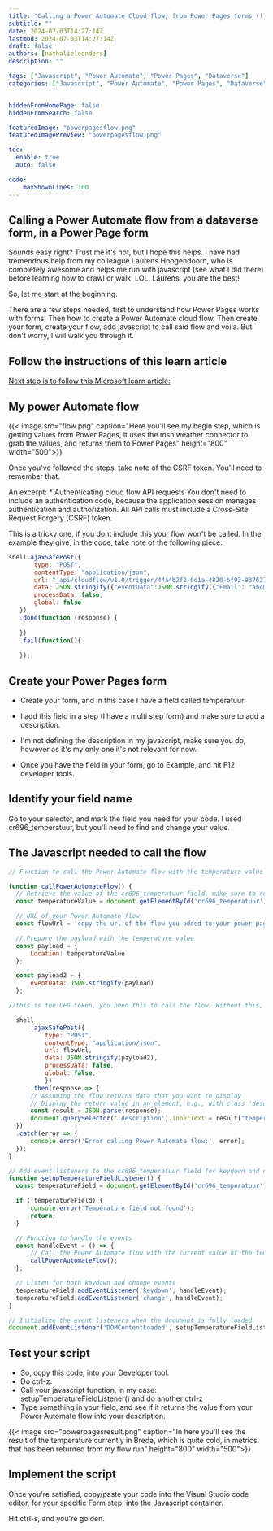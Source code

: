 ```yaml
---
title: "Calling a Power Automate Cloud flow, from Power Pages forms (!) using Javascript"
subtitle: ""
date: 2024-07-03T14:27:14Z
lastmod: 2024-07-03T14:27:14Z
draft: false
authors: [nathalieleenders]
description: ""

tags: ["Javascript", "Power Automate", "Power Pages", "Dataverse"]
categories: ["Javascript", "Power Automate", "Power Pages", "Dataverse"]


hiddenFromHomePage: false
hiddenFromSearch: false

featuredImage: "powerpagesflow.png"
featuredImagePreview: "powerpagesflow.png"

toc:
  enable: true
  auto: false

code:
    maxShownLines: 100
---
```


## Calling a Power Automate flow from a dataverse form, in a Power Page form

Sounds easy right? Trust me it's not, but I hope this helps. I have had tremendous help from my colleague Laurens Hoogendoorn, who is completely awesome and helps me run with javascript (see what I did there) before learning how to crawl or walk. LOL. Laurens, you are the best!

So, let me start at the beginning.

There are a few steps needed, first to understand how Power Pages works with forms. Then how to create a Power Automate cloud flow. Then create your form, create your flow, add javascript to call said flow and voila. But don't worry, I will walk you through it.

## Follow the instructions of this learn article

[Next step is to follow this Microsoft learn article:](https://learn.microsoft.com/en-us/power-pages/configure/power-automate-how-to/?wt.mc_id=DX-MVP-5005318)

## My power Automate flow

{{< image src="flow.png" caption="Here you'll see my begin step, which is getting values from Power Pages, it uses the msn weather connector to grab the values, and returns them to Power Pages" height="800" width="500">}}


Once you've followed the steps, take note of the CSRF token. You'll need to remember that.

An excerpt: * Authenticating cloud flow API requests
You don't need to include an authentication code, because the application session manages authentication and authorization. All API calls must include a Cross-Site Request Forgery (CSRF) token.

This is a tricky one, if you dont include this your flow won't be called. In the example they give, in the code, take note of the following piece:

 ```Javascript
shell.ajaxSafePost({
        type: "POST",
        contentType: "application/json",
        url: "_api/cloudflow/v1.0/trigger/44a4b2f2-0d1a-4820-bf93-9376278d49c4",
        data: JSON.stringify({"eventData":JSON.stringify({"Email": "abc@contoso.com", "File":{"name":"Report.pdf", "contentBytes":"base 64 encoded string"} })}),
        processData: false,
        global: false
    })
    .done(function (response) {
    
    })
    .fail(function(){
    
    });
 ```

## Create your Power Pages form

* Create your form, and in this case I have a field called temperatuur.
* I add this field in a step (I have a multi step form) and make sure to add a description.

* I'm not defining the description in my javascript, make sure you do, however as it's my only one it's not relevant for now.

* Once you have the field in your form, go to Example, and hit F12 developer tools.

## Identify your field name

Go to your selector, and mark the field you need for your code. I used cr696_temperatuur, but you'll need to find and change your value.

## The Javascript needed to call the flow

  ```Javascript
 // Function to call the Power Automate flow with the temperature value

function callPowerAutomateFlow() {
    // Retrieve the value of the cr696_temperatuur field, make sure to replace with your field name!
    const temperatureValue = document.getElementById('cr696_temperatuur').value;

    // URL of your Power Automate flow
    const flowUrl = 'copy the url of the flow you added to your power pages';

    // Prepare the payload with the temperature value
    const payload = {
        Location: temperatureValue
    };

    const payload2 = {
        eventData: JSON.stringify(payload)
    };

//this is the CFS token, you need this to call the flow. Without this, it wont work!

    shell
        .ajaxSafePost({
            type: "POST",
            contentType: "application/json",
            url: flowUrl,
            data: JSON.stringify(payload2),
            processData: false,
            global: false,
            })
        .then(response => {
        // Assuming the flow returns data that you want to display
        // Display the return value in an element, e.g., with class 'description'
        const result = JSON.parse(response);
        document.querySelector('.description').innerText = result["temperature"];
    })
    .catch(error => {
        console.error('Error calling Power Automate flow:', error);
    });
}

// Add event listeners to the cr696_temperatuur field for keydown and change events
function setupTemperatureFieldListener() {
    const temperatureField = document.getElementById('cr696_temperatuur');

    if (!temperatureField) {
        console.error('Temperature field not found');
        return;
    }

    // Function to handle the events
    const handleEvent = () => {
        // Call the Power Automate flow with the current value of the temperature field
        callPowerAutomateFlow();
    };

    // Listen for both keydown and change events
    temperatureField.addEventListener('keydown', handleEvent);
    temperatureField.addEventListener('change', handleEvent);
}

// Initialize the event listeners when the document is fully loaded
document.addEventListener('DOMContentLoaded', setupTemperatureFieldListener);

  ```

  ## Test your script

  * So, copy this code, into your Developer tool. 
  * Do ctrl-z.
  * Call your javascript function, in my case: setupTemperatureFieldListener() and do another ctrl-z
  * Type something in your field, and see if it returns the value from your Power Automate flow into your description.

  {{< image src="powerpagesresult.png" caption="In here you'll see the result of the temperature currently in Breda, which is quite cold, in metrics that has been returned from my flow run" height="800" width="500">}}


  ## Implement the script

  Once you're satisfied, copy/paste your code into the Visual Studio code editor, for your specific Form step, into the Javascript container.

  Hit ctrl-s, and you're golden.


